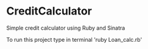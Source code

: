 # CreditCalculator
Simple credit calculator using Ruby and Sinatra

To run this project type in terminal 'ruby Loan_calc.rb'
